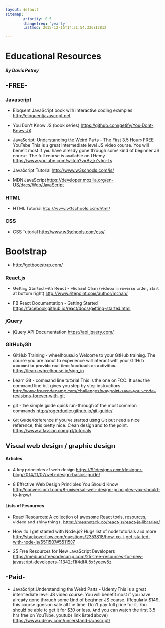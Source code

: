 ```yaml
---
layout: default
sitemap:
        priority: 0.5
        changefreq: 'yearly'
        lastmod: 2015-12-15T14:31:54.336512812

---
```


# Educational Resources
##### By David Petrey
## -FREE-

### Javascript
* Eloquent JavaScript
book with interactive coding examples
http://eloquentjavascript.net

* You Don't Know JS (book series) 
https://github.com/getify/You-Dont-Know-JS

* JavaScript: Understanding the Weird Parts - The First 3.5 Hours FREE YouTube
This is a great intermediate level JS video course. You will benefit most if you have already gone through some kind of beginner JS course. The full course is available on Udemy
https://www.youtube.com/watch?v=Bv_5Zv5c-Ts

* JavaScript Tutorial http://www.w3schools.com/js/
* MDN JavaScript https://developer.mozilla.org/en-US/docs/Web/JavaScript 

### HTML
* HTML Tutorial http://www.w3schools.com/html/

### CSS
* CSS Tutorial http://www.w3schools.com/css/
 
# Bootstrap
* http://getbootstrap.com/
 
### React.js
* Getting Started with React - Michael Chan 
(videos in reverse order, start at bottom right)
http://www.sitepoint.com/author/mchan/

* FB React Documentation - Getting Started https://facebook.github.io/react/docs/getting-started.html

### jQuery
* jQuery API Documentation https://api.jquery.com/ 

### GitHub/Git
* GitHub Training - wheelhouse.io
Welcome to your GitHub training. The course you are about to experience will interact with your GitHub account to provide real time feedback on activities. 
https://learn.wheelhouse.io/sign_in

* Learn Git - command line tutorial
This is the one on FCC. It uses the command line but gives you step by step instructions
http://www.freecodecamp.com/challenges/waypoint-save-your-code-revisions-forever-with-git

* git - the simple guide
quick run-through of the most common commands
http://rogerdudler.github.io/git-guide/

* Git Guide/Reference
If you've started using Git but need a nice reference, this pretty nice. Clean design and to the point.
https://www.atlassian.com/git/tutorials

## Visual web design / graphic design
 
#### Articles 

* 4 key principles of web design https://99designs.com/designer-blog/2014/11/07/web-design-basics-guide/

* 8 Effective Web Design Principles You Should Know http://conversionxl.com/8-universal-web-design-principles-you-should-to-know/

#### Lists of Resources

 
* React Resources: 
A collection of awesome React tools, resources, videos and shiny things. 
https://meanstack.co/react-js/react-js-libraries/

* How do I get started with Node.js?
Huge list of node tutorials and more
http://stackoverflow.com/questions/2353818/how-do-i-get-started-with-node-js/5511507#5511507

* 25 Free Resources for New JavaScript Developers 
https://medium.freecodecamp.com/25-free-resources-for-new-javascript-developers-11342cf1f4df#.5x5yeew5z

 
## -Paid-

* JavaScript:Understanding the Weird Parts - Udemy 
This is a great intermediate level JS video course. You will benefit most if you have already gone through some kind of beginner JS course. (Regularly $149, this course goes on sale all the time. Don't pay full price for it. You should be able to get it for $20 or less. And you can watch the first 3.5 hrs free on YouTube. youtube link listed above)
https://www.udemy.com/understand-javascript/



